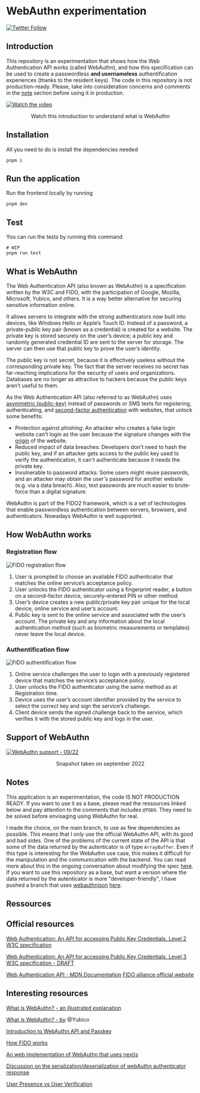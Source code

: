 # WebAuthn experimentation

[![Twitter Follow](https://img.shields.io/twitter/follow/qdqd___?style=social)](https://twitter.com/qdqd___)

## Introduction

This repository is an experimentation that shows how the Web Authentication API works (called WebAuthn), and how this specification can be used to create a passwordless **and usernameless** authentification experiences (thanks to the resident keys). The code in this repository is not production-ready. Please, take into consideration concerns and comments in the [note](#notes) section before using it in production.

[![Watch the video](https://img.youtube.com/vi/zJPNuORkvvk/maxresdefault.jpg)](https://www.youtube.com/watch?v=zJPNuORkvvk)

<p align="center">
    Watch this introduction to understand what is WebAuthn
</p>

## Installation

All you need to do is install the dependencies needed

```shell
pnpm i
```

## Run the application

Run the frontend locally by running

```
pnpm dev
```

## Test

You can run the tests by running this command

```shell
# WIP
pnpm run test
```

## What is WebAuthn

The Web Authentication API (also known as WebAuthn) is a specification written by the W3C and FIDO, with the participation of Google, Mozilla, Microsoft, Yubico, and others. It is a way better alternative for securing sensitive information online.

It allows servers to integrate with the strong authenticators now built into devices, like Windows Hello or Apple’s Touch ID. Instead of a password, a private-public key pair (known as a credential) is created for a website. The private key is stored securely on the user’s device; a public key and randomly generated credential ID are sent to the server for storage. The server can then use that public key to prove the user’s identity.

The public key is not secret, because it is effectively useless without the corresponding private key. The fact that the server receives no secret has far-reaching implications for the security of users and organizations. Databases are no longer as attractive to hackers because the public keys aren’t useful to them.

As the Web Authentication API (also referred to as WebAuthn) uses [asymmetric (public-key)](https://en.wikipedia.org/wiki/Public-key_cryptography) instead of passwords or SMS texts for registering, authenticating, and [second-factor authentication](https://en.wikipedia.org/wiki/Multi-factor_authentication) with websites, that unlock some benefits:

- Protection against phishing: An attacker who creates a fake login website can't login as the user because the signature changes with the [origin](https://developer.mozilla.org/en-US/docs/Glossary/Origin) of the website.
- Reduced impact of data breaches: Developers don't need to hash the public key, and if an attacker gets access to the public key used to verify the authentication, it can't authenticate because it needs the private key.
- Invulnerable to password attacks: Some users might reuse passwords, and an attacker may obtain the user's password for another website (e.g. via a data breach). Also, text passwords are much easier to brute-force than a digital signature.

WebAuthn is part of the FIDO2 framework, which is a set of technologies that enable passwordless authentication between servers, browsers, and authenticators. Nowadays WebAuthn is well supported.

## How WebAuthn works

### Registration flow

![FIDO registration flow](./docs/fido-registration-flow.png)

1. User is prompted to choose an available FIDO authenticator that matches the online service’s acceptance policy.
2. User unlocks the FIDO authenticator using a fingerprint reader, a button on a second–factor device, securely–entered PIN or other method.
3. User’s device creates a new public/private key pair unique for the local device, online service and user’s account.
4. Public key is sent to the online service and associated with the user’s account. The private key and any information about the local authentication method (such as biometric measurements or templates) never leave the local device.

### Authentification flow

![FIDO authentification flow](./docs/fido-login-flow.png)

1. Online service challenges the user to login with a previously registered device that matches the service’s acceptance policy.
2. User unlocks the FIDO authenticator using the same method as at Registration time.
3. Device uses the user’s account identifier provided by the service to select the correct key and sign the service’s challenge.
4. Client device sends the signed challenge back to the service, which verifies it with the stored public key and logs in the user.

## Support of WebAuthn

[![WebAuthn support - 09/22](./docs/webauthn-support-0922.png)](https://caniuse.com/webauthn)

<p align="center">
    Snapshot taken on september 2022
</p>

## Notes

This application is an experimentation, the code IS NOT PRODUCTION READY. If you want to use it as a base, please read the ressources linked below and pay attention to the comments that includes `@TODO`. They need to be solved before envisaging using WebAuthn for real.

I made the choice, on the main branch, to use as few dependencies as possible. This means that I only use the official WebAuthn API, with its good and bad sides. One of the problems of the current state of the API is that some of the data returned by the autenticator is of type `ArrayBuffer`. Even if this type is interesting for the WebAuthn use case, this makes it difficult for the manipulation and the communication with the backend. You can read more about this in the ongoing conversation about modifying the spec [here](https://github.com/w3c/webauthn/issues/1683). If you want to use this repository as a base, but want a version where the data returned by the autenticator is more "developer-friendly", I have pushed a branch that uses [webauthnjson](https://github.com/github/webauthn-json) [here](https://github.com/qd-qd/webauthn/tree/version-with-webauthnjson).

## Ressources

## Official resources

[Web Authentication: An API for accessing Public Key Credentials. Level 2 W3C specification](https://www.w3.org/TR/webauthn-2/)

[Web Authentication: An API for accessing Public Key Credentials. Level 3 W3C specification - DRAFT](https://w3c.github.io/webauthn/#sctn-intro)

[Web Authentication API - MDN Documentation](https://developer.mozilla.org/en-US/docs/Web/API/Web_Authentication_API)
[FIDO alliance official website](https://fidoalliance.org/fido2/)

## Interesting resources

[What is WebAuthn? - an illustrated explanation](https://webauthn.guide/#intro)

[What is WebAuthn? - by](https://www.yubico.com/authentication-standards/webauthn/) @Yubico

[Introduction to WebAuthn API and Passkey](https://medium.com/webauthnworks/introduction-to-webauthn-api-5fd1fb46c285)

[How FIDO works](https://fidoalliance.org/how-fido-works/)

[An web implementation of WebAuthn that uses nextjs](https://github.com/cotter-code/guide-next-webauthn)

[Discussion on the serialization/deserialization of webAuthn authenticator response](https://github.com/w3c/webauthn/issues/1683)

[User Presence vs User Verification](https://developers.yubico.com/WebAuthn/WebAuthn_Developer_Guide/User_Presence_vs_User_Verification.html)
